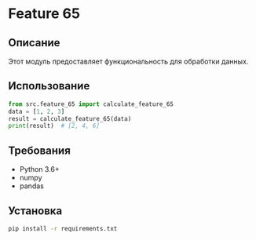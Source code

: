 # Feature 65
## Описание
Этот модуль предоставляет функциональность для обработки данных.
## Использование
```python
from src.feature_65 import calculate_feature_65
data = [1, 2, 3]
result = calculate_feature_65(data)
print(result)  # [2, 4, 6]
```
## Требования
- Python 3.6+
- numpy
- pandas
## Установка
```bash
pip install -r requirements.txt
```